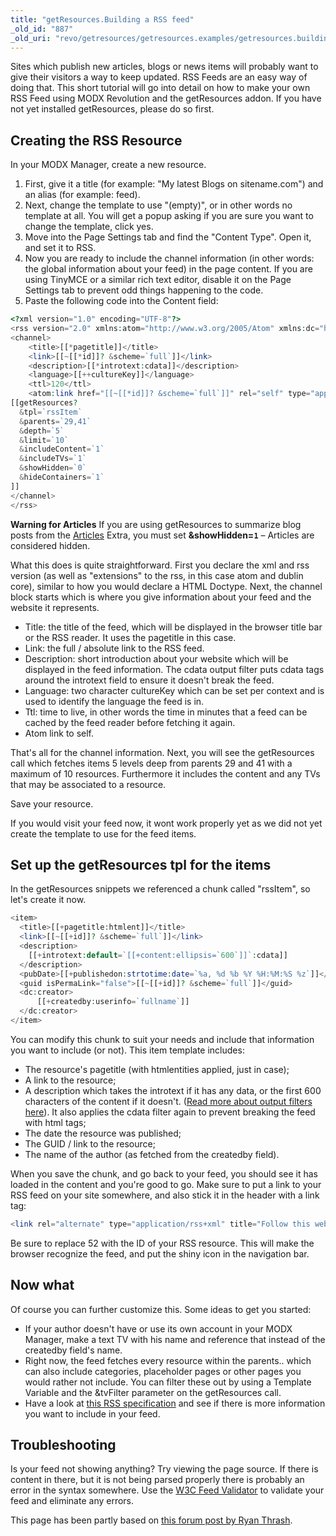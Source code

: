 ```yaml
---
title: "getResources.Building a RSS feed"
_old_id: "887"
_old_uri: "revo/getresources/getresources.examples/getresources.building-a-rss-feed"
---
```


Sites which publish new articles, blogs or news items will probably want to give their visitors a way to keep updated. RSS Feeds are an easy way of doing that. This short tutorial will go into detail on how to make your own RSS Feed using MODX Revolution and the getResources addon. If you have not yet installed getResources, please do so first.

## Creating the RSS Resource

In your MODX Manager, create a new resource.

1. First, give it a title (for example: "My latest Blogs on sitename.com") and an alias (for example: feed).
2. Next, change the template to use "(empty)", or in other words no template at all. You will get a popup asking if you are sure you want to change the template, click yes.
3. Move into the Page Settings tab and find the "Content Type". Open it, and set it to RSS.
4. Now you are ready to include the channel information (in other words: the global information about your feed) in the page content. If you are using TinyMCE or a similar rich text editor, disable it on the Page Settings tab to prevent odd things happening to the code.
5. Paste the following code into the Content field:

``` php
<?xml version="1.0" encoding="UTF-8"?>
<rss version="2.0" xmlns:atom="http://www.w3.org/2005/Atom" xmlns:dc="http://purl.org/dc/elements/1.1/">
<channel>
    <title>[[*pagetitle]]</title>
    <link>[[~[[*id]]? &scheme=`full`]]</link>
    <description>[[*introtext:cdata]]</description>
    <language>[[++cultureKey]]</language>
    <ttl>120</ttl>
    <atom:link href="[[~[[*id]]? &scheme=`full`]]" rel="self" type="application/rss+xml" />
[[getResources?
  &tpl=`rssItem`
  &parents=`29,41`
  &depth=`5`
  &limit=`10`
  &includeContent=`1`
  &includeTVs=`1`
  &showHidden=`0`
  &hideContainers=`1`
]]
</channel>
</rss>
```

**Warning for Articles**
If you are using getResources to summarize blog posts from the [Articles](http://rtfm.modx.com/display/ADDON/Articles) Extra, you must set **&showHidden=`1`** – Articles are considered hidden.

What this does is quite straightforward. First you declare the xml and rss version (as well as "extensions" to the rss, in this case atom and dublin core), similar to how you would declare a HTML Doctype. Next, the channel block starts which is where you give information about your feed and the website it represents.

- Title: the title of the feed, which will be displayed in the browser title bar or the RSS reader. It uses the pagetitle in this case.
- Link: the full / absolute link to the RSS feed.
- Description: short introduction about your website which will be displayed in the feed information. The cdata output filter puts cdata tags around the introtext field to ensure it doesn't break the feed.
- Language: two character cultureKey which can be set per context and is used to identify the language the feed is in.
- Ttl: time to live, in other words the time in minutes that a feed can be cached by the feed reader before fetching it again.
- Atom link to self.

That's all for the channel information. Next, you will see the getResources call which fetches items 5 levels deep from parents 29 and 41 with a maximum of 10 resources. Furthermore it includes the content and any TVs that may be associated to a resource.

Save your resource.

If you would visit your feed now, it wont work properly yet as we did not yet create the template to use for the feed items.

## Set up the getResources tpl for the items

In the getResources snippets we referenced a chunk called "rssItem", so let's create it now.

``` php
<item>
  <title>[[+pagetitle:htmlent]]</title>
  <link>[[~[[+id]]? &scheme=`full`]]</link>
  <description>
    [[+introtext:default=`[[+content:ellipsis=`600`]]`:cdata]]
  </description>
  <pubDate>[[+publishedon:strtotime:date=`%a, %d %b %Y %H:%M:%S %z`]]</pubDate>
  <guid isPermaLink="false">[[~[[+id]]? &scheme=`full`]]</guid>
  <dc:creator>
      [[+createdby:userinfo=`fullname`]]
  </dc:creator>
</item>
```

You can modify this chunk to suit your needs and include that information you want to include (or not). This item template includes:

- The resource's pagetitle (with htmlentities applied, just in case);
- A link to the resource;
- A description which takes the introtext if it has any data, or the first 600 characters of the content if it doesn't. ([Read more about output filters here](making-sites-with-modx/customizing-content/input-and-output-filters-(output-modifiers) "Input and Output Filters (Output Modifiers)")). It also applies the cdata filter again to prevent breaking the feed with html tags;
- The date the resource was published;
- The GUID / link to the resource;
- The name of the author (as fetched from the createdby field).

When you save the chunk, and go back to your feed, you should see it has loaded in the content and you're good to go. Make sure to put a link to your RSS feed on your site somewhere, and also stick it in the header with a link tag:

``` php
<link rel="alternate" type="application/rss+xml" title="Follow this website with RSS" href="[[~52]]" />
```

Be sure to replace 52 with the ID of your RSS resource. This will make the browser recognize the feed, and put the shiny icon in the navigation bar.

## Now what

Of course you can further customize this. Some ideas to get you started:

- If your author doesn't have or use its own account in your MODX Manager, make a text TV with his name and reference that instead of the createdby field's name.
- Right now, the feed fetches every resource within the parents.. which can also include categories, placeholder pages or other pages you would rather not include. You can filter these out by using a Template Variable and the &tvFilter parameter on the getResources call.
- Have a look at [this RSS specification](http://cyber.law.harvard.edu/rss/rss.html) and see if there is more information you want to include in your feed.

## Troubleshooting

Is your feed not showing anything? Try viewing the page source. If there is content in there, but it is not being parsed properly there is probably an error in the syntax somewhere. Use the [W3C Feed Validator](https://validator.w3.org/feed/) to validate your feed and eliminate any errors.

This page has been partly based on [this forum post by Ryan Thrash](http://modxcms.com/forums/index.php/topic,59632.msg339285.html#msg339285).
